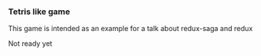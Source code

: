 ### Tetris like game
This game is intended as an example for a talk about redux-saga and redux

Not ready yet
